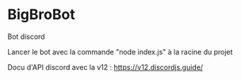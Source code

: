 # BigBroBot
Bot discord

Lancer le bot avec la commande "node index.js" à la racine du projet

Docu d'API discord avec la v12 : https://v12.discordjs.guide/
